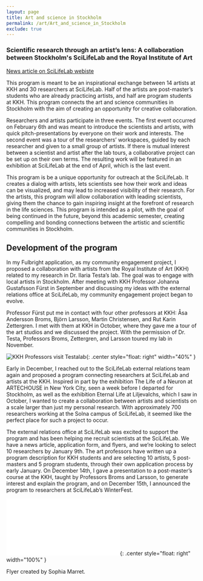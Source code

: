 ```yaml
---
layout: page
title: Art and science in Stockholm
permalink: /art/Art_and_science_in_Stockholm
exclude: true
---
```


### Scientific research through an artist’s lens: A collaboration between Stockholm's SciLifeLab and the Royal Institute of Art

[News article on SciLifeLab webiste](https://www.scilifelab.se/news/scientific-research-through-an-artists-lens/)

This program is meant to be an inspirational exchange between 14 artists at KKH and 30 researchers at SciLifeLab. Half of the artists are post-master’s students who are already practicing artists, and half are program students at KKH. This program connects the art and science communities in Stockholm with the aim of creating an opportunity for creative collaboration.

Researchers and artists participate in three events. The first event occurred on February 6th and was meant to introduce the scientists and artists, with quick pitch-presentations by everyone on their work and interests. The second event was a tour of the researchers’ workspaces, guided by each researcher and given to a small group of artists. If there is mutual interest between a scientist and artist after the lab tours, a collaborative project can be set up on their own terms. The resulting work will be featured in an exhibition at SciLifeLab at the end of April, which is the last event.

This program is be a unique opportunity for outreach at the SciLifeLab. It creates a dialog with artists, lets scientists see how their work and ideas can be visualized, and may lead to increased visibility of their research. For the artists, this program will allow collaboration with leading scientists, giving them the chance to gain inspiring insight at the forefront of research in the life sciences. This program is intended as a pilot, with the goal of being continued in the future, beyond this academic semester, creating compelling and bonding connections between the artistic and scientific communities in Stockholm.

## Development of the program

In my Fulbright application, as my community engagement project, I proposed a collaboration with artists from the Royal Institute of Art (KKH) related to my research in Dr. Ilaria Testa’s lab. The goal was to engage with local artists in Stockholm. After meeting with KKH Professor Johanna Gustafsson Fürst in September and discussing my ideas with the external relations office at SciLifeLab, my community engagement project began to evolve.

Professor Fürst put me in contact with four other professors at KKH: Åsa Andersson Broms, Björn Larsson, Martin Christensen, and Rut Karin Zettergren. I met with them at KKH in October, where they gave me a tour of the art studios and we discussed the project. With the permission of Dr. Testa, Professors Broms, Zettergren, and Larsson toured my lab in November.

![KKH Professors visit Testalab](/pages/images/ProfsVisit.HEIC){: .center style="float: right" width="40%" }

Early in December, I reached out to the SciLifeLab external relations team again and proposed a program connecting researchers at SciLifeLab and artists at the KKH. Inspired in part by the exhibition The Life of a Neuron at ARTECHOUSE in New York City, seen a week before I departed for Stockholm, as well as the exhibition Eternal Life at Liljevalchs, which I saw in October, I wanted to create a collaboration between artists and scientists on a scale larger than just my personal research. With approximately 700 researchers working at the Solna campus of SciLifeLab, it seemed like the perfect place for such a project to occur.

The external relations office at SciLifeLab was excited to support the program and has been helping me recruit scientists at the SciLifeLab. We have a news article, application form, and flyers, and we’re looking to select 10 researchers by January 9th. The art professors have written up a program description for KKH students and are selecting 10 artists, 5 post-masters and 5 program students, through their own application process by early January. On December 14th, I gave a presentation to a post-master’s course at the KKH, taught by Professors Broms and Larsson, to generate interest and explain the program, and on December 15th, I announced the program to researchers at SciLifeLab’s WinterFest.

![Flyer for program](/pages/images/ArtAndScienceflyer.pdf){: .center style="float: right" width="100%" }

Flyer created by Sophia Marret.